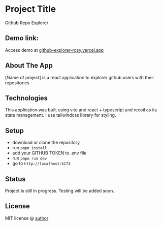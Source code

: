 # Project Title
Github Repo Explorer

## Demo link:
Access demo at [github-explorer-rosy.vercel.app](https://github-explorer-rosy.vercel.app/)

## About The App
[Name of project] is a react application to explorer github users with their repositories

## Technologies
This application was built using vite and react + typescript and recoil as its state management. I use tailwindcss library for styling.

## Setup
- download or clone the repository
- run `pnpm install`
- add your GITHUB TOKEN to .env file
- run `pnpm run dev`
- go to `http://localhost:5173`

## Status
Project is still in progress. Testing will be added soon.

## License

MIT license @ [author](author.com)
